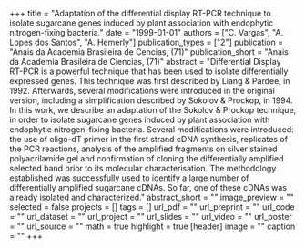 +++
title = "Adaptation of the differential display RT-PCR technique to isolate sugarcane genes induced by plant association with endophytic nitrogen-fixing bacteria."
date = "1999-01-01"
authors = ["C. Vargas", "A. Lopes dos Santos", "A. Hemerly"]
publication_types = ["2"]
publication = "Anais da Academia Brasileira de Cencias, (71)"
publication_short = "Anais da Academia Brasileira de Ciencias, (71)"
abstract = "Differential Display RT-PCR is a powerful technique that has been used to isolate differentially expressed genes. This technique was first described by Liang & Pardee, in 1992. Afterwards, several modifications were introduced in the original version, including a simplification described by Sokolov & Prockop, in 1994. In this work, we describe an adaptation of the Sokolov & Prockop technique, in order to isolate sugarcane genes induced by plant association with endophytic nitrogen-fixing bacteria. Several modifications were introduced: the use of oligo-dT primer in the first strand cDNA synthesis, replicates of the PCR reactions, analysis of the amplified fragments on silver stained polyacrilamide gel and confirmation of cloning the differentially amplified selected band prior to its molecular characterisation. The methodology established was successfully used to identify a large number of differentially amplified sugarcane cDNAs. So far, one of these cDNAs was already isolated and characterized."
abstract_short = ""
image_preview = ""
selected = false
projects = []
tags = []
url_pdf = ""
url_preprint = ""
url_code = ""
url_dataset = ""
url_project = ""
url_slides = ""
url_video = ""
url_poster = ""
url_source = ""
math = true
highlight = true
[header]
image = ""
caption = ""
+++
